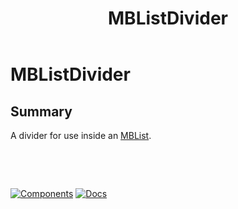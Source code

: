 ﻿---
uid: C.MBListDivider
title: MBListDivider
---
# MBListDivider

## Summary

A divider for use inside an [MBList](xref:C.MBList).

&nbsp;

&nbsp;

[![Components](https://img.shields.io/static/v1?label=Components&message=Core&color=blue)](xref:A.CoreComponents)
[![Docs](https://img.shields.io/static/v1?label=API%20Documentation&message=MBListDivider&color=brightgreen)](xref:Material.Blazor.MBListDivider)
